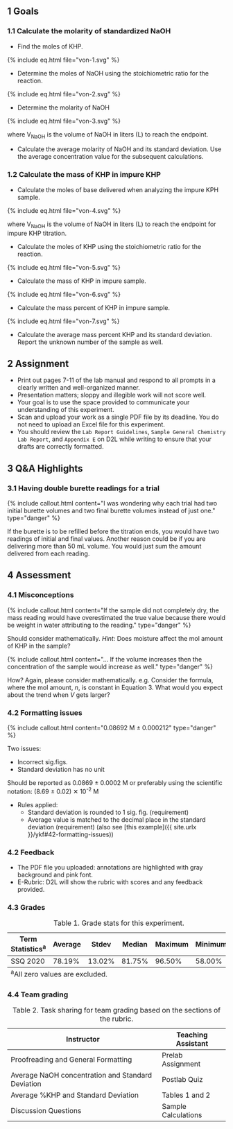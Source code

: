 ## 1 Goals

### 1.1 Calculate the molarity of standardized NaOH

- Find the moles of KHP.

{% include eq.html file="von-1.svg" %}

- Determine the moles of NaOH using the stoichiometric ratio for the reaction.

{% include eq.html file="von-2.svg" %}

- Determine the molarity of NaOH

{% include eq.html file="von-3.svg" %}

where  V<sub>NaOH</sub> is the volume of NaOH in liters (L) to reach the endpoint.

- Calculate the average molarity of NaOH and its standard deviation. Use the average concentration value for the subsequent calculations.

### 1.2 Calculate the mass of KHP in impure KHP

- Calculate the moles of base delivered when analyzing the impure KPH sample.

{% include eq.html file="von-4.svg" %}

where V<sub>NaOH</sub> is the volume of NaOH in liters (L) to reach the endpoint for impure KHP titration.

- Calculate the moles of KHP using the stoichiometric ratio for the reaction. 

{% include eq.html file="von-5.svg" %}

- Calculate the mass of KHP in impure sample.

{% include eq.html file="von-6.svg" %}
   
- Calculate the mass percent of KHP in impure sample.

{% include eq.html file="von-7.svg" %}
  
- Calculate the average mass percent KHP and its standard deviation. Report the unknown number of the sample as well.

## 2 Assignment

- Print out pages 7-11 of the lab manual and respond to all prompts in a clearly written and well-organized manner. 
- Presentation matters; sloppy and illegible work will not score well. 
- Your goal is to use the space provided to communicate your understanding of this experiment. 
- Scan and upload your work as a single PDF file by its deadline. You do not need to upload an Excel file for this experiment.
- You should review the `Lab Report Guidelines`, `Sample General Chemistry Lab Report`, and `Appendix E` on D2L while writing to ensure that your drafts are correctly formatted.

## 3 Q&A Highlights

### 3.1 Having double burette readings for a trial

{% include callout.html content="I was wondering why each trial had two initial burette volumes and two final burette volumes instead of just one." type="danger" %}

If the burette is to be refilled before the titration ends, you would have two readings of initial and final values. Another reason could be if you are delivering more than 50 mL volume. You would just sum the amount delivered from each reading.

## 4 Assessment

### 4.1 Misconceptions

{% include callout.html content="If the sample did not completely dry, the mass reading would have overestimated the true value because there would be weight in water attributing to the reading." type="danger" %}

Should consider mathematically. _Hint:_ Does moisture affect the mol amount of KHP in the sample?

{% include callout.html content="... If the volume increases then the concentration of the sample would increase as well." type="danger" %}

How? Again, please consider mathematically. e.g. Consider the formula, where the mol amount, _n_, is constant in Equation 3. What would you expect about the trend when _V_ gets larger?

### 4.2 Formatting issues

{% include callout.html content="0.08692 M ± 0.000212" type="danger" %}

Two issues:
- Incorrect sig.figs. 
- Standard deviation has no unit

Should be reported as 0.0869 ± 0.0002 M or preferably using the scientific notation: (8.69 ± 0.02) ✕ 10<sup>-2</sup> M

- Rules applied:
  - Standard deviation is rounded to 1 sig. fig. (requirement)
  - Average value is matched to the decimal place in the standard deviation (requirement) (also see [this example]({{ site.urlx }}/ykf#42-formatting-issues))

### 4.2 Feedback

- The PDF file you uploaded: annotations are highlighted with gray background and pink font.
- E-Rubric: D2L will show the rubric with scores and any feedback provided.

### 4.3 Grades 

<table>
<caption>Table 1. Grade stats for this experiment.</caption>
<thead>
  <tr>
    <th>Term Statistics<sup>a</sup></th>
    <th>Average</th>
    <th>Stdev</th>
    <th>Median</th>
    <th>Maximum</th>
    <th>Minimum</th>
  </tr>
</thead>
<tfoot>
    <tr>
        <td colspan="6"><sup>a</sup>All zero values are excluded.</td>
    </tr>
</tfoot>
<tbody>
  <tr>
    <td>SSQ 2020</td>
    <td>78.19%</td>
    <td>13.02%</td>
    <td>81.75%</td>
    <td>96.50%</td>
    <td>58.00%</td>
  </tr>
</tbody>
</table>

### 4.4 Team grading

<table>
<caption>Table 2. Task sharing for team grading based on the sections of the rubric.</caption>
<thead>
  <tr>
    <th>Instructor</th>
    <th>Teaching Assistant</th>
  </tr>
</thead>
<tbody>
  <tr>
    <td>Proofreading and General Formatting</td>
    <td>Prelab Assignment</td>
  </tr>
  <tr>
    <td>Average NaOH concentration and Standard Deviation</td>
    <td>Postlab Quiz</td>
  </tr>
  <tr>
    <td>Average %KHP and Standard Deviation</td>
    <td>Tables 1 and 2</td>
  </tr>
  <tr>
    <td>Discussion Questions</td>
    <td>Sample Calculations</td>
  </tr>            
</tbody>
</table>